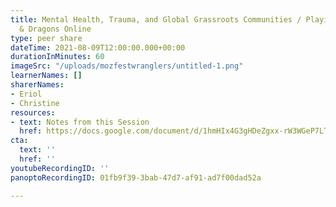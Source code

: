 ```yaml
---
title: Mental Health, Trauma, and Global Grassroots Communities / Playing Dungeons
  & Dragons Online
type: peer share
dateTime: 2021-08-09T12:00:00.000+00:00
durationInMinutes: 60
imageSrc: "/uploads/mozfestwranglers/untitled-1.png"
learnerNames: []
sharerNames:
- Eriol
- Christine
resources:
- text: Notes from this Session
  href: https://docs.google.com/document/d/1hmHIx4G3gHDeZgxx-rW3WGeP7LTEsETkv1Pyj9EZaXM/edit#
cta:
  text: ''
  href: ''
youtubeRecordingID: ''
panoptoRecordingID: 01fb9f39-3bab-47d7-af91-ad7f00dad52a

---
```

